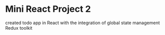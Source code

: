 # Mini React Project 2

created todo app in React with the integration of global state management Redux toolkit
